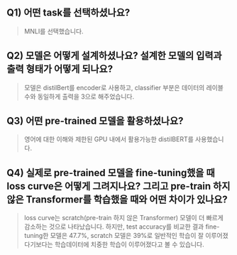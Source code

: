 ## Q1) 어떤 task를 선택하셨나요?
> MNLI를 선택했습니다.


## Q2) 모델은 어떻게 설계하셨나요? 설계한 모델의 입력과 출력 형태가 어떻게 되나요?
> 모델은 distilBert를 encoder로 사용하고, classifier 부분은 데이터의 레이블 수와 동일하게 출력을 3으로 해주었습니다.


## Q3) 어떤 pre-trained 모델을 활용하셨나요?
> 영어에 대한 이해와 제한된 GPU 내에서 활용가능한 distilBERT를 사용했습니다.


## Q4) 실제로 pre-trained 모델을 fine-tuning했을 때 loss curve은 어떻게 그려지나요? 그리고 pre-train 하지 않은 Transformer를 학습했을 때와 어떤 차이가 있나요? 
> loss curve는 scratch(pre-train 하지 않은 Transformer) 모델이 더 빠르게 감소하는 것으로 나타났습니다.
> 하지만, test accuracy를 비교한 결과 fine-tuning한 모델은 47.7%, scratch 모델은 39%로 일반적인 학습이 잘 이루어졌다기보다는
> 학습데이터에 치중한 학습이 이루어졌다고 볼 수 있습니다.  

